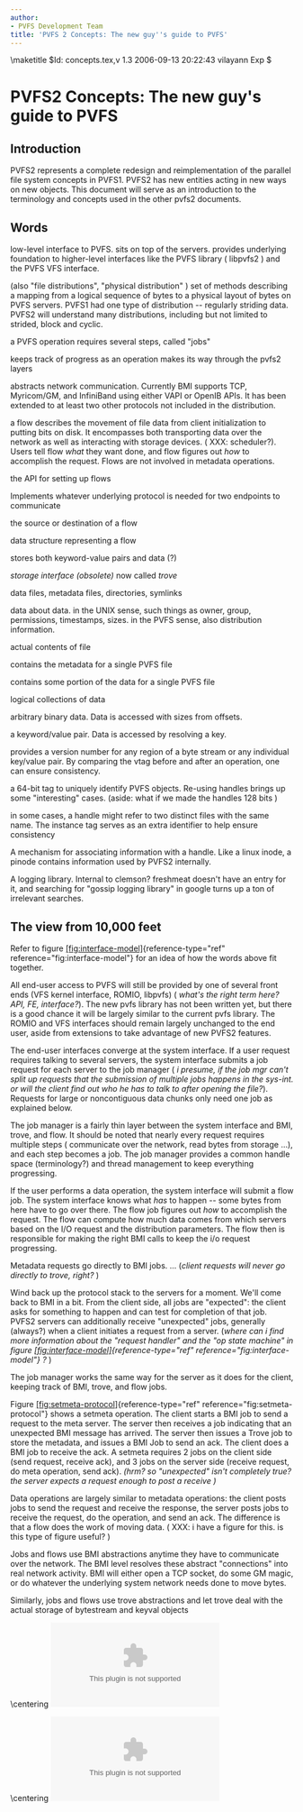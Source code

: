 ```yaml
---
author:
- PVFS Development Team
title: 'PVFS 2 Concepts: The new guy''s guide to PVFS'
---
```


\maketitle
    $Id: concepts.tex,v 1.3 2006-09-13 20:22:43 vilayann Exp $

# PVFS2 Concepts: The new guy's guide to PVFS

## Introduction

PVFS2 represents a complete redesign and reimplementation of the
parallel file system concepts in PVFS1. PVFS2 has new entities acting in
new ways on new objects. This document will serve as an introduction to
the terminology and concepts used in the other pvfs2 documents.

## Words

low-level interface to PVFS. sits on top of the servers. provides
underlying foundation to higher-level interfaces like the PVFS library (
libpvfs2 ) and the PVFS VFS interface.

(also "file distributions", "physical distribution" ) set of methods
describing a mapping from a logical sequence of bytes to a physical
layout of bytes on PVFS servers. PVFS1 had one type of distribution --
regularly striding data. PVFS2 will understand many distributions,
including but not limited to strided, block and cyclic.

a PVFS operation requires several steps, called "jobs"

keeps track of progress as an operation makes its way through the pvfs2
layers

abstracts network communication. Currently BMI supports TCP, Myricom/GM,
and InfiniBand using either VAPI or OpenIB APIs. It has been extended to
at least two other protocols not included in the distribution.

a flow describes the movement of file data from client initialization to
putting bits on disk. It encompasses both transporting data over the
network as well as interacting with storage devices. ( XXX: scheduler?).
Users tell flow *what* they want done, and flow figures out *how* to
accomplish the request. Flows are not involved in metadata operations.

the API for setting up flows

Implements whatever underlying protocol is needed for two endpoints to
communicate

the source or destination of a flow

data structure representing a flow

stores both keyword-value pairs and data (?)

*storage interface (obsolete)* now called *trove*

data files, metadata files, directories, symlinks

data about data. in the UNIX sense, such things as owner, group,
permissions, timestamps, sizes. in the PVFS sense, also distribution
information.

actual contents of file

contains the metadata for a single PVFS file

contains some portion of the data for a single PVFS file

logical collections of data

arbitrary binary data. Data is accessed with sizes from offsets.

a keyword/value pair. Data is accessed by resolving a key.

provides a version number for any region of a byte stream or any
individual key/value pair. By comparing the vtag before and after an
operation, one can ensure consistency.

a 64-bit tag to uniquely identify PVFS objects. Re-using handles brings
up some "interesting" cases. (aside: what if we made the handles 128
bits )

in some cases, a handle might refer to two distinct files with the same
name. The instance tag serves as an extra identifier to help ensure
consistency

A mechanism for associating information with a handle. Like a linux
inode, a pinode contains information used by PVFS2 internally.

A logging library. Internal to clemson? freshmeat doesn't have an entry
for it, and searching for "gossip logging library" in google turns up a
ton of irrelevant searches.

## The view from 10,000 feet

Refer to figure
[\[fig:interface-model\]](#fig:interface-model){reference-type="ref"
reference="fig:interface-model"} for an idea of how the words above fit
together.

All end-user access to PVFS will still be provided by one of several
front ends (VFS kernel interface, ROMIO, libpvfs) ( *what's the right
term here? API, FE, interface?*). The new pvfs library has not been
written yet, but there is a good chance it will be largely similar to
the current pvfs library. The ROMIO and VFS interfaces should remain
largely unchanged to the end user, aside from extensions to take
advantage of new PVFS2 features.

The end-user interfaces converge at the system interface. If a user
request requires talking to several servers, the system interface
submits a job request for each server to the job manager ( *i presume,
if the job mgr can't split up requests that the submission of multiple
jobs happens in the sys-int. or will the client find out who he has to
talk to after opening the file?*). Requests for large or noncontiguous
data chunks only need one job as explained below.

The job manager is a fairly thin layer between the system interface and
BMI, trove, and flow. It should be noted that nearly every request
requires multiple steps ( communicate over the network, read bytes from
storage \...), and each step becomes a job. The job manager provides a
common handle space (terminology?) and thread management to keep
everything progressing.

If the user performs a data operation, the system interface will submit
a flow job. The system interface knows what *has* to happen -- some
bytes from here have to go over there. The flow job figures out *how* to
accomplish the request. The flow can compute how much data comes from
which servers based on the I/O request and the distribution parameters.
The flow then is responsible for making the right BMI calls to keep the
i/o request progressing.

Metadata requests go directly to BMI jobs. \... (*client requests will
never go directly to trove, right?* )

Wind back up the protocol stack to the servers for a moment. We'll come
back to BMI in a bit. From the client side, all jobs are "expected": the
client asks for something to happen and can test for completion of that
job. PVFS2 servers can additionally receive "unexpected" jobs, generally
(always?) when a client initiates a request from a server. (*where can i
find more information about the "request handler" and the "op state
machine" in figure
[\[fig:interface-model\]](#fig:interface-model){reference-type="ref"
reference="fig:interface-model"} ?* )

The job manager works the same way for the server as it does for the
client, keeping track of BMI, trove, and flow jobs.

Figure
[\[fig:setmeta-protocol\]](#fig:setmeta-protocol){reference-type="ref"
reference="fig:setmeta-protocol"} shows a setmeta operation. The client
starts a BMI job to send a request to the meta server. The server then
receives a job indicating that an unexpected BMI message has arrived.
The server then issues a Trove job to store the metadata, and issues a
BMI Job to send an ack. The client does a BMI job to receive the ack. A
setmeta requires 2 jobs on the client side (send request, receive ack),
and 3 jobs on the server side (receive request, do meta operation, send
ack). *(hrm? so "unexpected" isn't completely true? the server expects a
request enough to post a receive )*

Data operations are largely similar to metadata operations: the client
posts jobs to send the request and receive the response, the server
posts jobs to receive the request, do the operation, and send an ack.
The difference is that a flow does the work of moving data. ( XXX: i
have a figure for this. is this type of figure useful? )

Jobs and flows use BMI abstractions anytime they have to communicate
over the network. The BMI level resolves these abstract \"connections\"
into real network activity. BMI will either open a TCP socket, do some
GM magic, or do whatever the underlying system network needs done to
move bytes.

Similarly, jobs and flows use trove abstractions and let trove deal with
the actual storage of bytestream and keyval objects

\centering
![PVFS2 components [\[fig:interface-model\]]{#fig:interface-model
label="fig:interface-model"}](interface-model.eps)

\centering
![PVFS2 setmeta operation
[\[fig:setmeta-protocol\]]{#fig:setmeta-protocol
label="fig:setmeta-protocol"}](setmeta-protocol.eps)
